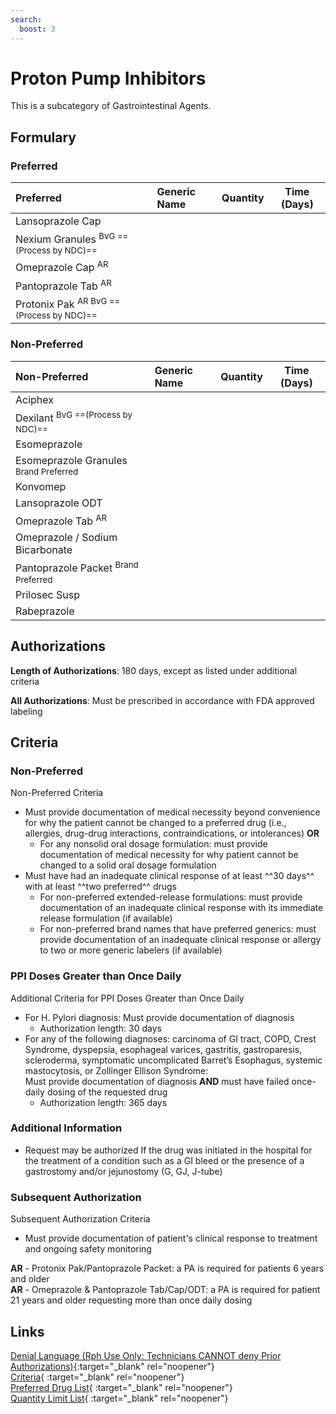 ```yaml
---
search:
  boost: 3
---
```


# Proton Pump Inhibitors

This is a subcategory of Gastrointestinal Agents.

## Formulary

### Preferred

| Preferred                                            | Generic Name | Quantity | Time (Days) |
|:-----------------------------------------------------|:-------------|:--------:|:-----------:|
| Lansoprazole Cap                                     |              |          |             |
| Nexium Granules <sup>BvG  ==(Process by NDC)==</sup> |              |          |             |
| Omeprazole Cap <sup>AR</sup>                         |              |          |             |
| Pantoprazole Tab <sup>AR</sup>                       |              |          |             |
| Protonix Pak <sup>AR BvG  ==(Process by NDC)==</sup> |              |          |             |

### Non-Preferred

| Non-Preferred                                                                                            | Generic Name | Quantity | Time (Days) |
|:---------------------------------------------------------------------------------------------------------|:-------------|:--------:|:-----------:|
| Aciphex                                                                                                  |              |          |             |
| Dexilant <sup>BvG  ==(Process by NDC)==</sup>                                                            |              |          |             |
| Esomeprazole                                                                                             |              |          |             |
| <span title = "Brand Preferred: Nexium Granules">Esomeprazole Granules</span> <sup>Brand Preferred</sup> |              |          |             |
| Konvomep                                                                                                 |              |          |             |
| Lansoprazole ODT                                                                                         |              |          |             |
| Omeprazole Tab <sup>AR</sup>                                                                             |              |          |             |
| Omeprazole / Sodium Bicarbonate                                                                          |              |          |             |
| <span title = "Brand Preferred: Protonix Pak">Pantoprazole Packet</span> <sup>Brand Preferred</sup>      |              |          |             |
| Prilosec Susp                                                                                            |              |          |             |
| Rabeprazole                                                                                              |              |          |             |

## Authorizations 

**Length of Authorizations**: 180 days, except as listed under additional criteria

**All Authorizations**: Must be prescribed in accordance with FDA approved labeling

## Criteria

### Non-Preferred

Non-Preferred Criteria

- Must provide documentation of medical necessity beyond convenience for why the patient cannot be changed to a preferred drug (i.e., allergies, drug-drug interactions, contraindications, or intolerances) **OR**
    - For any nonsolid oral dosage formulation: must provide documentation of medical necessity for why patient cannot be changed to a solid oral dosage formulation
- Must have had an inadequate clinical response of at least ^^30 days^^ with at least ^^two preferred^^ drugs
    - For non-preferred extended-release formulations: must provide documentation of an inadequate clinical response with its immediate release formulation (if available)
    - For non-preferred brand names that have preferred generics: must provide documentation of an inadequate clinical response or allergy to two or more generic labelers (if available)

### PPI Doses Greater than Once Daily

Additional Criteria for PPI Doses Greater than Once Daily

- For H. Pylori diagnosis: Must provide documentation of diagnosis
    - Authorization length: 30 days
- For any of the following diagnoses: carcinoma of GI tract, COPD, Crest Syndrome, dyspepsia, esophageal varices, gastritis, gastroparesis, scleroderma, symptomatic uncomplicated Barret’s Esophagus, systemic mastocytosis, or Zollinger Ellison Syndrome: </br> Must provide documentation of diagnosis **AND** must have failed once-daily dosing of the requested drug
    - Authorization length: 365 days

### Additional Information

- Request may be authorized If the drug was initiated in the hospital for the treatment of a condition such as a GI bleed or the presence of a gastrostomy and/or jejunostomy (G, GJ, J-tube)

### Subsequent Authorization 

Subsequent Authorization Criteria

- Must provide documentation of patient's clinical response to treatment and ongoing safety monitoring

**AR** - Protonix Pak/Pantoprazole Packet: a PA is required for patients 6 years and older </br>
**AR** - Omeprazole & Pantoprazole Tab/Cap/ODT: a PA is required for patient 21 years and older requesting more than once daily dosing

## Links

[Denial Language (Rph Use Only: Technicians CANNOT deny Prior Authorizations)](https://mygainwell-my.sharepoint.com.mcas.ms/:w:/r/personal/rachel_carpenter_gainwelltechnologies_com/_layouts/15/Doc.aspx?sourcedoc=%7BCD777F63-7F18-4713-8D6A-B043BEE631F5%7D&file=Denial%20Language%20Updated%2009112023.docx&action=embedview&mobileredirect=true&wdStartOn=62&cid=f4472ece-6d4f-4694-b0c5-c150a2f53fea){:target="_blank" rel="noopener"} </br>
[Criteria](https://medicaid.ohio.gov/static/PHM/drug-coverage/20231001+UPDL+Criteria+_v2.FINAL.pdf#page=69){ :target="_blank" rel="noopener"} </br>
[Preferred Drug List](https://medicaid.ohio.gov/static/PHM/drug-coverage/20231001_UPDL_V2.FINAL.hyperlinks_added.pdf#page=24){ :target="_blank" rel="noopener"} </br>
[Quantity Limit List](https://spbm.medicaid.ohio.gov/SPDocumentLibrary/DocumentLibrary/UPDL/Quantity%20Limits.pdf){ :target="_blank" rel="noopener"}
